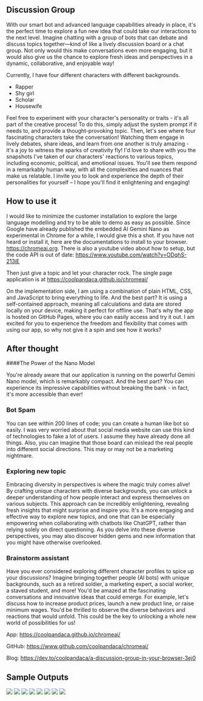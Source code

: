 ## Discussion Group
With our smart bot and advanced language capabilities already in place, it's the perfect time to explore a fun new idea that could take our interactions to the next level. Imagine chatting with a group of bots that can debate and discuss topics together—kind of like a lively discussion board or a chat group. Not only would this make conversations even more engaging, but it would also give us the chance to explore fresh ideas and perspectives in a dynamic, collaborative, and enjoyable way!

Currently, I have four different characters with different backgrounds.
- Rapper
- Shy girl
- Scholar
- Housewife

Feel free to experiment with your character's personality or traits - it's all part of the creative process! To do this, simply adjust the system prompt if it needs to, and provide a thought-provoking topic. Then, let's see where four fascinating characters take the conversation! Watching them engage in lively debates, share ideas, and learn from one another is truly amazing - it's a joy to witness the sparks of creativity fly!
I'd love to share with you the snapshots I've taken of our characters' reactions to various topics, including economic, political, and emotional issues. You'll see them respond in a remarkably human way, with all the complexities and nuances that make us relatable. I invite you to look and experience the depth of their personalities for yourself – I hope you'll find it enlightening and engaging!

## How to use it
I would like to minimize the customer installation to explore the large language modelling and try to be able to demo as easy as possible. Since Google have already published the embedded AI Gemini Nano as experimental in Chrome for a while, I would give this a shot. If you have not heard or install it, here are the documentations to install to your browser. https://chromeai.org. There is also a youtube video about how to setup, but the code API is out of date: https://www.youtube.com/watch?v=ODqhS-213iE

Then just give a topic and let your character rock. The single page application is at https://coolpandaca.github.io/chromeai/

On the implementation side, I am using a combination of plain HTML, CSS, and JavaScript to bring everything to life. And the best part? It is using a self-contained approach, meaning all calculations and data are stored locally on your device, making it perfect for offline use. That's why the app is hosted on GitHub Pages, where you can easily access and try it out. I am excited for you to experience the freedom and flexibility that comes with using our app, so why not give it a spin and see how it works?

## After thought

####The Power of the Nano Model

You're already aware that our application is running on the powerful Gemini Nano model, which is remarkably compact. And the best part? You can experience its impressive capabilities without breaking the bank - in fact, it's more accessible than ever!

### Bot Spam

You can see within 200 lines of code; you can create a human like bot so easily. I was very worried about that social media website can use this kind of technologies to fake a lot of users. I assume they have already done all things. Also, you can imagine that those board can mislead the real people into different social directions. This may or may not be a marketing nightmare.

### Exploring new topic

Embracing diversity in perspectives is where the magic truly comes alive! By crafting unique characters with diverse backgrounds, you can unlock a deeper understanding of how people interact and express themselves on various subjects. This approach can be incredibly enlightening, revealing fresh insights that might surprise and inspire you. It's a more engaging and effective way to explore new topics, and one that can be especially empowering when collaborating with chatbots like ChatGPT, rather than relying solely on direct questioning. As you delve into these diverse perspectives, you may also discover hidden gems and new information that you might have otherwise overlooked.

### Brainstorm assistant

Have you ever considered exploring different character profiles to spice up your discussions? Imagine bringing together people (AI bots) with unique backgrounds, such as a retired soldier, a marketing expert, a social worker, a staved student, and more! You'd be amazed at the fascinating conversations and innovative ideas that could emerge. For example, let's discuss how to increase product prices, launch a new product line, or raise minimum wages. You'd be thrilled to observe the diverse behaviors and reactions that would unfold. This could be the key to unlocking a whole new world of possibilities for us!

App: https://coolpandaca.github.io/chromeai/

GitHub: https://www.github.com/coolpandaca/chromeai/

Blog: https://dev.to/coolpandaca/a-discussion-group-in-your-browser-3ej0

## Sample Outputs
![](https://coolpandaca.github.io/chromeai/images/adv.png)
![](https://coolpandaca.github.io/chromeai/images/deepseek.png)
![](https://coolpandaca.github.io/chromeai/images/grossip.png)
![](https://coolpandaca.github.io/chromeai/images/petition.png)
![](https://coolpandaca.github.io/chromeai/images/putin.png)
![](https://coolpandaca.github.io/chromeai/images/schools.png)
![](https://coolpandaca.github.io/chromeai/images/tarrif.png)
![](https://coolpandaca.github.io/chromeai/images/ubi.png)



